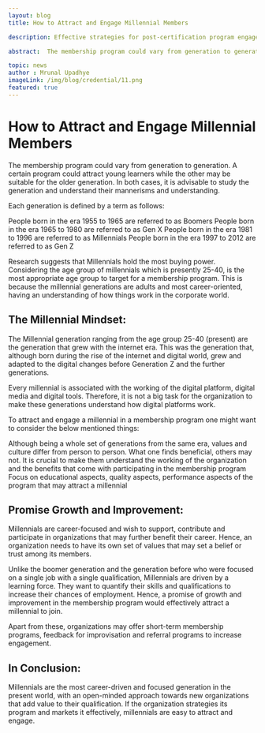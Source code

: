 ```yaml
---
layout: blog
title: How to Attract and Engage Millennial Members

description: Effective strategies for post-certification program engagement include planning, tracking engagement, and digital marketing techniques for member retention.

abstract:  The membership program could vary from generation to generation. A certain program could attract young learners while the other may be suitable for the older generation. In both cases, it is advisable to study the generation and understand their mannerisms and understanding.

topic: news
author : Mrunal Upadhye
imageLink: /img/blog/credential/11.png
featured: true
---
```

# How to Attract and Engage Millennial Members

The membership program could vary from generation to generation. A certain program could attract young learners while the other may be suitable for the older generation. In both cases, it is advisable to study the generation and understand their mannerisms and understanding.

Each generation is defined by a term as follows:

People born in the era 1955 to 1965 are referred to as Boomers
People born in the era 1965 to 1980 are referred to as Gen X
People born in the era 1981 to 1996 are referred to as Millennials
People born in the era 1997 to 2012 are referred to as Gen Z

Research suggests that Millennials hold the most buying power. Considering the age group of millennials which is presently 25-40, is the most appropriate age group to target for a membership program. This is because the millennial generations are adults and most career-oriented, having an understanding of how things work in the corporate world.

## The Millennial Mindset:

The Millennial generation ranging from the age group 25-40 (present) are the generation that grew with the internet era. This was the generation that, although born during the rise of the internet and digital world, grew and adapted to the digital changes before Generation Z and the further generations.

Every millennial is associated with the working of the digital platform, digital media and digital tools. Therefore, it is not a big task for the organization to make these generations understand how digital platforms work.

To attract and engage a millennial in a membership program one might want to consider the below mentioned things:

Although being a whole set of generations from the same era, values and culture differ from person to person. What one finds beneficial, others may not.
It is crucial to make them understand the working of the organization and the benefits that come with participating in the membership program
Focus on educational aspects, quality aspects, performance aspects of the program that may attract a millennial

## Promise Growth and Improvement:

Millennials are career-focused and wish to support, contribute and participate in organizations that may further benefit their career. Hence, an organization needs to have its own set of values that may set a belief or trust among its members. 

Unlike the boomer generation and the generation before who were focused on a single job with a single qualification, Millennials are driven by a learning force. They want to quantify their skills and qualifications to increase their chances of employment. Hence, a promise of growth and improvement in the membership program would effectively attract a millennial to join.

Apart from these, organizations may offer short-term membership programs, feedback for improvisation and referral programs to increase engagement.

## In Conclusion:

Millennials are the most career-driven and focused generation in the present world, with an open-minded approach towards new organizations that add value to their qualification. If the organization strategies its program and markets it effectively, millennials are easy to attract and engage. 
